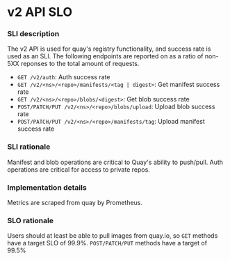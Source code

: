 # v2 API SLO

### SLI description
The v2 API is used for quay's registry functionality, and success rate is 
used as an SLI.
The following endpoints are reported on as a ratio of non-5XX reponses to 
the total amount of requests.

- `GET /v2/auth`: Auth success rate
- `GET /v2/<ns>/<repo>/manifests/<tag | digest>`: Get manifest success rate
- `GET /v2/<ns>/<repo>/blobs/<digest>`: Get blob success rate
- `POST/PATCH/PUT /v2/<ns>/<repo>/blobs/upload`: Upload blob success rate
- `POST/PATCH/PUT /v2/<ns>/<repo>/manifests/tag`: Upload manifest success rate

### SLI rationale
Manifest and blob operations are critical to Quay's ability to push/pull. 
Auth operations are critical for access to private repos.

### Implementation details
Metrics are scraped from quay by Prometheus.

### SLO rationale
Users should at least be able to pull images from quay.io, so `GET` methods have 
a target SLO of 99.9%. `POST/PATCH/PUT` methods have a target of 99.5%
